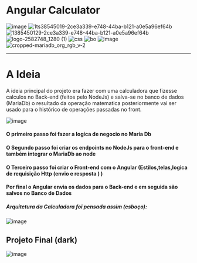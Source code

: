# Angular Calculator 
![image](https://user-images.githubusercontent.com/81401104/138545019-2ce3a339-e748-44ba-b121-a0e5a96ef64b.png)
![1ts38545019-2ce3a339-e748-44ba-b121-a0e5a96ef64b](https://user-images.githubusercontent.com/81401104/138545211-cd3a5c81-95fe-4dc0-95f6-1d4765b7cca5.png)
![1385450129-2ce3a339-e748-44ba-b121-a0e5a96ef64b](https://user-images.githubusercontent.com/81401104/138545214-9c2a617c-684f-4cb6-8b5b-6984e9bbab47.png)
![logo-2582748_1280 (1)](https://user-images.githubusercontent.com/81401104/138545429-24c7e3f5-8cbb-4a5b-8cae-4c4d369cd628.png)
![css](https://user-images.githubusercontent.com/81401104/138545561-ad4a7f8c-7530-4ef8-970c-ec131fa1a796.png)
![bo](https://user-images.githubusercontent.com/81401104/138546885-a25f45a7-27ab-4963-85ae-01917a99cde1.png)
![image](https://user-images.githubusercontent.com/81401104/168953789-c856934c-2903-4db0-a7cf-5bfff8c3fefc.png)
![cropped-mariadb_org_rgb_v-2](https://user-images.githubusercontent.com/81401104/168953768-580e36d4-cf5f-4a38-b1ea-3cc82528181c.png)

<hr>

# A Ideia

A ideia principal do projeto era fazer com uma calculadora que fizesse calculos no Back-end (feitos pelo NodeJs) e salva-se no banco de dados (MariaDb) o resultado da operação matematica posteriormente vai ser usado para o histórico de operações passadas no front.

![image](https://user-images.githubusercontent.com/81401104/168928557-33a935f7-5f9a-47f9-b578-9c6fbb918eac.png)

#### O primeiro passo foi fazer a logica de negocio no Maria Db 

#### O Segundo passo foi criar os endpoints no NodeJs para o front-end e também integrar o MariaDb ao node

#### O Terceiro passo foi criar o Front-end com o Angular (Estilos,telas,logica de requisição Http (envio e resposta ) )

#### Por final o Angular envia os dados para o Back-end e em seguida são salvos no Banco de Dados 

##### Arquitetura da Calculadora foi pensada assim (esboço):
![image](https://user-images.githubusercontent.com/81401104/168929708-1c39b396-a892-4d0b-949e-7a9fb87d1241.png)

## Projeto Final (dark)

![image](https://user-images.githubusercontent.com/81401104/168384603-fcd1c0dd-8a8e-41c4-9f96-d0e8e01ce37c.png)

 
